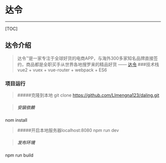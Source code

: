 # 达令


-------------------

[TOC]

## 达令介绍

>达令™是一家专注于全球好货的电商APP，与海外300多家知名品牌直接签约，商品都是全职买手从世界各地搜罗来的精品好货    —— [达令](https://baike.baidu.com/item/%E8%BE%BE%E4%BB%A4/17543007?fr=aladdin)
###技术栈
>vue2 + vuex + vue-router + webpack + ES6 


### 项目运行
>#####克隆到本地
git clone https://github.com/LImengna123/daling.git

>##### 安装依赖
nom install

 >#####开启本地服务器localhost:8080
npm run dev

>##### 发布环境
npm run build